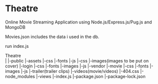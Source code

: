 # Theatre
Online Movie Streaming Application using Node.js/Express.js/Pug.js and MongoDB


Movies.json includes the data i used in the db.

run index.js


Theatre<br>
|
|-public
 |-assets
  |-css
  |-fonts
  |-js
 |-css
 |-images(images to be put on cover)
 |-login
  |-css
  |-fonts
  |-images
  |-js
  |-vendor
 |-movie
  |-css
  |-fonts
  |-images
  |-js
 |-trailer(trailer clips)
 |-videos(movie/videos)
 |-404.css
|-node_modules
|-views
|-index.js
|-package.json
|-package-lock.json






